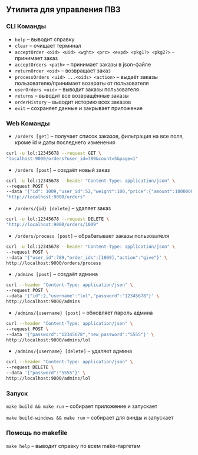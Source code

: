 ## Утилита для управления ПВЗ

### CLI Команды

- `help` – выводит справку
- `clear` – очищает терминал
- `acceptOrder <oid> <uid> <wght> <prc> <expd> <pkg1?> <pkg2?>` – принимает заказ
- `acceptOrders <path>` – принимает заказы в json-файле
- `returnOrder <oid>` – возвращает заказ
- `processOrders <uid> ...<oids> <action>` – выдаёт заказы пользователю/принимает возвраты от пользователя
- `userOrders <uid>` – выводит заказы пользователя
- `returns` – выводит все возвращённые заказы
- `orderHistory` – выводит историю всех заказов
- `exit` – сохраняет данные и закрывает приложение

### Web Команды
- `/orders [get]` – получает список заказов, фильтрация на все поля, кроме id и даты последнего изменения
```bash
curl -u lol:12345678 --request GET \
"localhost:9000/orders?user_id=789&count=5&page=1"
```
- `/orders [post]` – создаёт новый заказ
```bash
curl -u lol:12345678 --header "Content-Type: application/json" \
--request POST \
--data '{"id": 1009,"user_id":52,"weight":100,"price":{"amount":1000000,"currency":"RUB"},"packaging":"box","extra_packaging":"wrap","expiry_date":"2025-03-10T00:00:00Z"}' \
"http://localhost:9000/orders"
```
- `/orders/{id} [delete]` – удаляет заказ
```bash
curl -u lol:12345678 --request DELETE \
"http://localhost:9000/orders/1009"
```
- `/orders/process [post]` – обрабатывает заказы пользователя
```bash
curl -u lol:12345678 --header "Content-Type: application/json" \
--request POST \
--data '{"user_id":789,"order_ids":[1009],"action":"give"}' \
http://localhost:9000/orders/process
```

- `/admins [post]` – создаёт админа
```bash
curl --header "Content-Type: application/json" \
--request POST \
--data '{"id":2,"username":"lol","password":"12345678"}' \
http://localhost:9000/admins
```
- `/admins/{username} [post]` – обновляет пароль админа
```bash
curl --header "Content-Type: application/json" \
--request POST \
--data '{"password":"12345678","new_password":"5555"}' \
http://localhost:9000/admins/lol
```
- `/admins/{username} [delete]` – удаляет админа
```bash
curl --header "Content-Type: application/json" \
--request DELETE \
--data '{"password":"5555"}' \
http://localhost:9000/admins/lol
```

### Запуск

`make build && make run` – собирает приложение и запускает

`make build-windows && make run` – собирает для винды и запускает

### Помощь по makefile

`make help` – выводит справку по всем make-таргетам